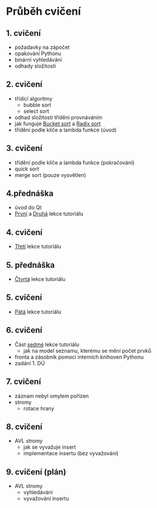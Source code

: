 # Průběh cvičení

## 1. cvičení
 - požadavky na zápočet
 - opakování Pythonu
 - binární vyhledávání
 - odhady složitosti

## 2. cvičení
 - třídící algoritmy
   - bubble sort
   - select sort
 - odhad složitosti třídění provnáváním
 - jak funguje [Bucket sort](https://cs.wikipedia.org/wiki/P%C5%99ihr%C3%A1dkov%C3%A9_%C5%99azen%C3%AD) a [Radix sort](https://cs.wikipedia.org/wiki/%C4%8C%C3%ADslicov%C3%A9_%C5%99azen%C3%AD)
 - třídění podle klíče a lambda funkce (úvod)

## 3. cvičení
 - třídění podle klíče a lambda funkce (pokračování)
 - quick sort
 - merge sort (pouze vysvětlen)

## 4.přednáška
 - úvod do Qt
 - [První](https://github.com/xtompok/PySide6_QML_tutorial/tree/master/01_first_program) a [Druhá](https://github.com/xtompok/PySide6_QML_tutorial/tree/master/02_clicker) lekce tutoriálu

## 4. cvičení
 - [Třetí](https://github.com/xtompok/PySide6_QML_tutorial/tree/master/02_clicker) lekce tutoriálu

## 5. přednáška
 - [Čtvrtá](https://github.com/xtompok/PySide6_QML_tutorial/tree/master/04_city_list) lekce tutoriálu

## 5. cvičení
 - [Pátá](https://github.com/xtompok/PySide6_QML_tutorial/tree/master/05_city_map) lekce tutoriálu

## 6. cvičení
 - Část [sedmé](https://github.com/xtompok/PySide6_QML_tutorial/tree/master/05_city_map) lekce tutoriálu
   - jak na model seznamu, kterému se mění počet prvků
 - fronta a zásobník pomocí interních knihoven Pythonu
 - zadání 1. DÚ

## 7. cvičení 
 - záznam nebyl omylem pořízen
 - stromy
   - rotace hrany

## 8. cvičení
 - AVL stromy
   - jak se vyvažuje insert
   - implementace insertu (bez vyvažování)

## 9. cvičení (plán)
 - AVL stromy
   - vyhledávání
   - vyvažování insertu
